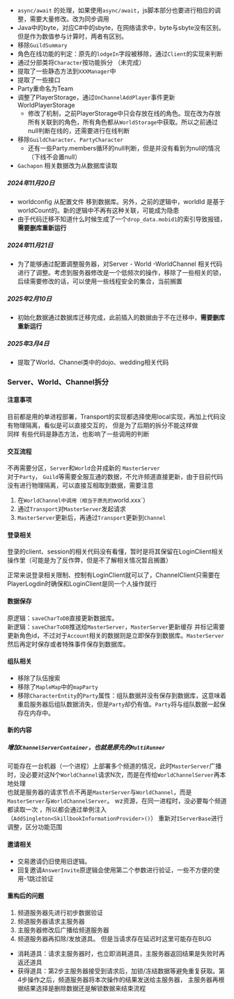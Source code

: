 - `async/await` 的处理，如果使用`async/await`，js脚本部分也要进行相应的调整，需要大量修改。改为同步调用
- Java中的byte，对应C#中的sbyte，在网络请求中，byte与sbyte没有区别。但是作为数值参与计算时，两者有区别。
- 移除`GuildSummary`
- 角色在线功能的判定：原先的`lodgeIn`字段被移除，通过`Client`的实现来判断
- 通过分部类将`Character`按功能拆分 （未完成）
- 提取了一些静态方法到`XXXManager`中
- 提取了一些接口
- Party重命名为Team
- 调整了PlayerStorage，通过`OnChannelAddPlayer`事件更新WorldPlayerStorage
	- 修改了机制，之前PlayerStorage中只会存放在线的角色。现在改为存放所有关联到的角色，所有角色都从`WorldStorage`中获取。所以之前通过null判断在线的，还需要进行在线判断
- 移除`GuildCharacter`、`PartyCharacter`
	- 还有一些Party.members循环的null判断，但是并没有看到为null的情况（下线不会置null）
- `Gachapon` 相关数据改为从数据库读取

##### 2024年11月20日
- worldconfig 从配置文件 移到数据库。另外，之前的逻辑中，worldId 是基于worldCount的。新的逻辑中不再有这种关联，可能成为隐患
- 由于代码迁移不知道什么时候生成了一个`drop_data.mobid1`的索引导致报错，**需要删库重新运行**

##### 2024年11月21日
- 为了能够通过配置调整服务器，对Server - World -WorldChannel 相关代码进行了调整。考虑到服务器修改是一个低频次的操作，移除了一些相关的锁，后续需要修改的话，可以使用一些线程安全的集合，当前搁置

##### 2025年2月10日
- 初始化数据通过数据库迁移完成，此前插入的数据由于不在迁移中，**需要删库重新运行**

##### 2025年3月4日
- 提取了World、Channel类中的dojo、wedding相关代码


### Server、World、Channel拆分

#### 注意事项

目前都是用的单进程部署，Transport的实现都选择使用local实现，再加上代码没有物理隔离，看似是可以直接交互的，
但是为了后期的拆分不能这样做  
同样 有些代码是静态方法，也影响了一些调用的判断

#### 交互流程

不再需要分区，`Server`和`World`合并成新的 `MasterServer`  
对于`Party`， `Guild`等需要全服互通的数据，不允许频道直接更新，由于目前代码没有进行物理隔离，可以直接互相取到数据，需要注意
1. 在`WorldChannel中调用（相当于原先的`world.xxx`）
2. 通过`Transport`对`MasterServer`发起请求
3. `MasterServer`更新后，再通过`Transport`更新到`Channel`

#### 登录相关

登录的client、session的相关代码没有看懂，暂时是将其保留在LoginClient相关操作里（可能是为了反作弊，但是不了解相关情况暂且搁置）

正常来说登录相关限制、控制有LoginClient就可以了，ChannelClient只需要在PlayerLogdin时确保和LoginClient是同一个人操作就行

#### 数据保存

原逻辑：`saveCharToDB`直接更新数据库。  
新逻辑：`saveCharToDB`推送给`MasterServer`，`MasterServer`更新缓存
并标记需要更新角色id，不过对于`Account`相关的数据则是立即保存到数据库。`MasterServer`然后再定时保存或者特殊事件保存到数据库。

#### 组队相关

- 移除了队伍搜索
- 移除了`MapleMap`中的`mapParty`
- 移除`CharacterEntity`的`Party`属性：组队数据并没有保存到数据库，这意味着重启服务器后组队数据消失，但是`Party`却仍有值。`Party`将与组队数据一起保存在内存中。

#### 新的内容

##### 增加`ChannelServerContainer`，也就是原先的`MultiRunner`

可能存在一台机器（一个进程）上部署多个频道的情况，此时`MasterServer`广播时，没必要对这N个`WorldChannel`请求N次，而是在传给`WorldChannelServer`再本地处理  
也就是服务器的请求节点不再是`MasterServer`与`WorldChannel`，而是`MasterServer`与`WorldChannelServer`。 
wz资源，在同一进程时，没必要每个频道都读取一次 ，所以都会通过单例注入（`AddSingleton<SkillbookInformationProvider>()`） 
重新对`IServerBase`进行调整，区分功能范围

#### 邀请相关

- 交易邀请仍旧使用旧逻辑。
- 回复邀请`AnswerInvite`原逻辑会使用第二个参数进行验证，一些不方便的使用-1跳过验证

#### 重构后的问题

1. 频道服务器先进行初步数据验证
2. 频道服务器请求主服务器
3. 主服务器修改后广播给频道服务器
4. 频道服务器再扣除/发放道具。
但是当请求存在延迟时这里可能存在BUG

- 消耗道具：请求主服务器时，也立即消耗道具，主服务器返回结果是失败时再返还道具
- 获得道具：第2步主服务器接受到请求后，加锁/冻结数据等避免重复获取。第4步操作之后，频道服务器将本次操作的结果发送给主服务器，
主服务器再根据结果选择是删除数据还是解锁数据来结束流程